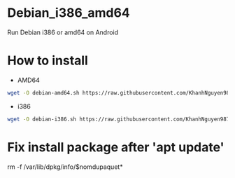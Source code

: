 # Debian_i386_amd64
Run Debian i386 or amd64 on Android
# How to install

 - AMD64
```bash
wget -O debian-amd64.sh https://raw.githubusercontent.com/KhanhNguyen9872/Debian_i386_amd64/main/debian-amd64.sh 2> /dev/null && bash debian-amd64.sh && rm -f debian-amd64.sh
```

 - i386
```bash
wget -O debian-i386.sh https://raw.githubusercontent.com/KhanhNguyen9872/Debian_i386_amd64/main/debian-i386.sh 2> /dev/null && bash debian-i386.sh && rm -f debian-i386.sh
```

# Fix install package after 'apt update'
rm -f /var/lib/dpkg/info/$nomdupaquet*
